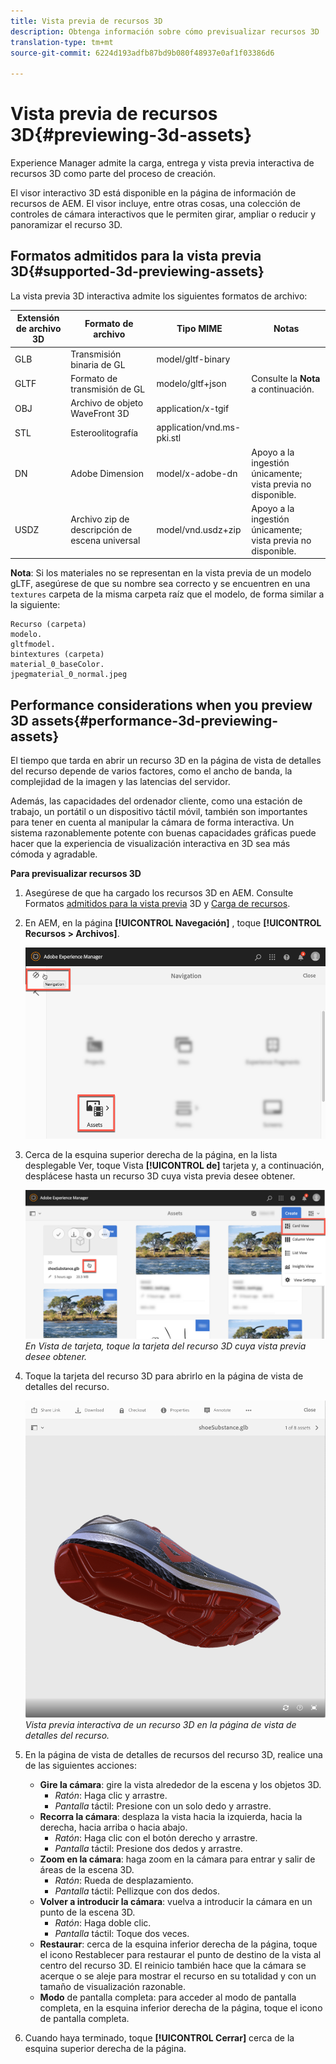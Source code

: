 ```yaml
---
title: Vista previa de recursos 3D
description: Obtenga información sobre cómo previsualizar recursos 3D
translation-type: tm+mt
source-git-commit: 6224d193adfb87bd9b080f48937e0af1f03386d6

---
```



# Vista previa de recursos 3D{#previewing-3d-assets}

Experience Manager admite la carga, entrega y vista previa interactiva de recursos 3D como parte del proceso de creación.

El visor interactivo 3D está disponible en la página de información de recursos de AEM. El visor incluye, entre otras cosas, una colección de controles de cámara interactivos que le permiten girar, ampliar o reducir y panoramizar el recurso 3D.

## Formatos admitidos para la vista previa 3D{#supported-3d-previewing-assets}

La vista previa 3D interactiva admite los siguientes formatos de archivo:

| Extensión de archivo 3D | Formato de archivo | Tipo MIME | Notas |
|---|---|---|---|
| GLB | Transmisión binaria de GL | model/gltf-binary |  |
| GLTF | Formato de transmisión de GL | modelo/gltf+json | Consulte la **Nota** a continuación. |
| OBJ | Archivo de objeto WaveFront 3D | application/x-tgif |  |
| STL | Esteroolitografía | application/vnd.ms-pki.stl |  |
| DN | Adobe Dimension | model/x-adobe-dn | Apoyo a la ingestión únicamente; vista previa no disponible. |
| USDZ | Archivo zip de descripción de escena universal | model/vnd.usdz+zip | Apoyo a la ingestión únicamente; vista previa no disponible. |

**Nota**: Si los materiales no se representan en la vista previa de un modelo gLTF, asegúrese de que su nombre sea correcto y se encuentren en una `textures` carpeta de la misma carpeta raíz que el modelo, de forma similar a la siguiente:

    Recurso (carpeta)
    modelo.
    gltfmodel.
    bintextures (carpeta)
    material_0_baseColor.
    jpegmaterial_0_normal.jpeg

## Performance considerations when you preview 3D assets{#performance-3d-previewing-assets}

El tiempo que tarda en abrir un recurso 3D en la página de vista de detalles del recurso depende de varios factores, como el ancho de banda, la complejidad de la imagen y las latencias del servidor.

Además, las capacidades del ordenador cliente, como una estación de trabajo, un portátil o un dispositivo táctil móvil, también son importantes para tener en cuenta al manipular la cámara de forma interactiva. Un sistema razonablemente potente con buenas capacidades gráficas puede hacer que la experiencia de visualización interactiva en 3D sea más cómoda y agradable.

**Para previsualizar recursos 3D**

1. Asegúrese de que ha cargado los recursos 3D en AEM.
Consulte Formatos [admitidos para la vista previa](#supported-3d-previewing-assets) 3D y [Carga de recursos](/help/assets/manage-digital-assets.md#uploading-assets).
1. En AEM, en la página **[!UICONTROL Navegación]** , toque **[!UICONTROL Recursos > Archivos]**.

   ![Página de navegación](/help/assets/dynamic-media/assets/navigation-assets.png)

1. Cerca de la esquina superior derecha de la página, en la lista desplegable Ver, toque Vista **[!UICONTROL de]** tarjeta y, a continuación, desplácese hasta un recurso 3D cuya vista previa desee obtener.

   ![Selección de tarjeta 3D](/help/assets/dynamic-media/assets/3d-card-select.png)
   _En Vista de tarjeta, toque la tarjeta del recurso 3D cuya vista previa desee obtener._

1. Toque la tarjeta del recurso 3D para abrirlo en la página de vista de detalles del recurso.

   ![Vista previa 3D interactiva](/help/assets/dynamic-media/assets/3d-preview.png)
   _Vista previa interactiva de un recurso 3D en la página de vista de detalles del recurso._
1. En la página de vista de detalles de recursos del recurso 3D, realice una de las siguientes acciones:
   * **Gire la cámara**: gire la vista alrededor de la escena y los objetos 3D.
      * _Ratón_: Haga clic y arrastre.
      * _Pantalla_ táctil: Presione con un solo dedo y arrastre.
   * **Recorra la cámara**: desplaza la vista hacia la izquierda, hacia la derecha, hacia arriba o hacia abajo.
      * _Ratón_: Haga clic con el botón derecho y arrastre.
      * _Pantalla_ táctil: Presione dos dedos y arrastre.
   * **Zoom en la cámara**: haga zoom en la cámara para entrar y salir de áreas de la escena 3D.
      * _Ratón_: Rueda de desplazamiento.
      * _Pantalla_ táctil: Pellizque con dos dedos.
   * **Volver a introducir la cámara**: vuelva a introducir la cámara en un punto de la escena 3D.
      * _Ratón_: Haga doble clic.
      * _Pantalla_ táctil: Toque dos veces.
   * **Restaurar**: cerca de la esquina inferior derecha de la página, toque el icono Restablecer para restaurar el punto de destino de la vista al centro del recurso 3D. El reinicio también hace que la cámara se acerque o se aleje para mostrar el recurso en su totalidad y con un tamaño de visualización razonable.
   * **Modo** de pantalla completa: para acceder al modo de pantalla completa, en la esquina inferior derecha de la página, toque el icono de pantalla completa.

1. Cuando haya terminado, toque **[!UICONTROL Cerrar]** cerca de la esquina superior derecha de la página.
